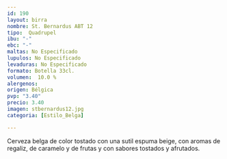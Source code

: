 ```yaml
---
id: 190
layout: birra
nombre: St. Bernardus ABT 12
tipo:  Quadrupel
ibu: "-"
ebc: "-"
maltas: No Especificado
lupulos: No Especificado
levaduras: No Especificado
formato: Botella 33cl.
volumen:  10.0 %
alergenos: 
origen: Bélgica
pvp: "3.40"
precio: 3.40
imagen: stbernardus12.jpg
categoria: [Estilo_Belga]

---
```

Cerveza belga de color tostado con una sutil espuma beige, con aromas de regaliz, de caramelo y de frutas y con sabores tostados y afrutados.